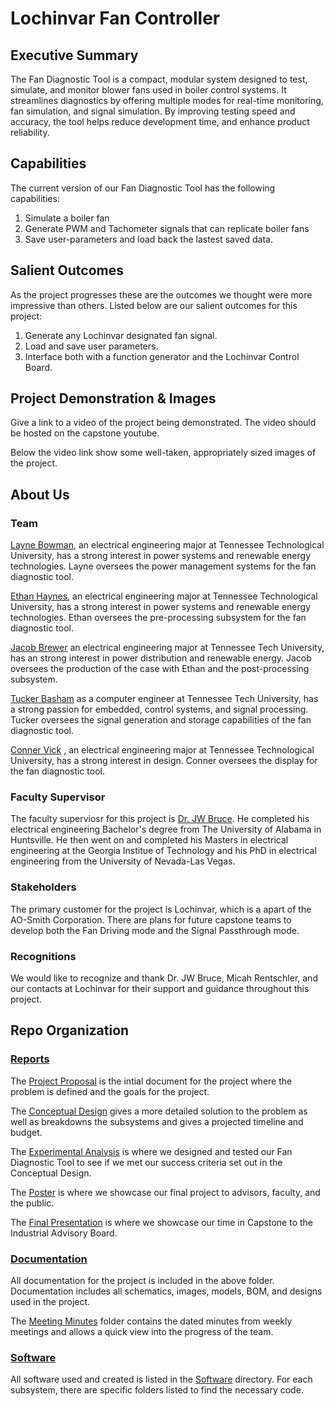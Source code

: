 # Lochinvar Fan Controller
## Executive Summary

The Fan Diagnostic Tool is a compact, modular system designed to test, simulate, and monitor blower fans used in boiler control systems. It streamlines diagnostics by offering multiple modes for real-time monitoring, fan simulation, and signal simulation. By improving testing speed and accuracy, the tool helps reduce development time, and enhance product reliability.

## Capabilities

The current version of our Fan Diagnostic Tool has the following capabilities:

1. Simulate a boiler fan
2. Generate PWM and Tachometer signals that can replicate boiler fans
3. Save user-parameters and load back the lastest saved data.


## Salient Outcomes

As the project progresses these are the outcomes we thought were more impressive than others. Listed below are our salient outcomes for this project:

1. Generate any Lochinvar designated fan signal.
2. Load and save user parameters.
3. Interface both with a function generator and the Lochinvar Control Board.


## Project Demonstration & Images

Give a link to a video of the project being demonstrated. The video should be hosted on the capstone youtube.

Below the video link show some well-taken, appropriately sized images of the project.


## About Us

### Team

[Layne Bowman](https://www.linkedin.com/in/laynebowman/), an electrical engineering major at Tennessee Technological University, has a strong interest in power systems and renewable energy technologies. Layne oversees the power management systems for the fan diagnostic tool.  

[Ethan Haynes](https://www.linkedin.com/in/ethan-haynes-306a162b0/), an electrical engineering major at Tennessee Technological University, has a strong interest in power systems and renewable energy technologies. Ethan oversees the pre-processing subsystem for the fan diagnostic tool.    

[Jacob Brewer](https://www.linkedin.com/in/jacob-brewer-6b72a1254/) an electrical engineering major at Tennessee Tech University, has an strong interest in power distribution and renewable energy. Jacob oversees the production of the case with Ethan and the post-processing subsystem.  

[Tucker Basham](www.linkedin.com/in/tucker-basham-b77896290) as a computer engineer at Tennessee Tech University, has a strong passion for embedded, control systems, and signal processing. Tucker oversees the signal generation and storage capabilities of the fan diagnostic tool.  

[Conner Vick](https://www.linkedin.com/in/matthew-c-vick/) , an electrical engineering major at Tennessee Technological University, has a strong interest in design. Conner oversees the display for the fan diagnostic tool.  

### Faculty Supervisor

The faculty superviosr for this project is [Dr. JW Bruce](https://www.linkedin.com/in/jw-bruce-0b434326?lipi=urn%3Ali%3Apage%3Ad_flagship3_profile_view_base_contact_details%3Br21aFXOjRFWFtSjYzqXp4Q%3D%3D). He completed his electrical engineering Bachelor's degree from The University of Alabama in Huntsville. He then went on and completed his Masters in electrical engineering at the Georgia Institue of Technology and his PhD in electrical engineering from the University of Nevada-Las Vegas.

### Stakeholders

The primary customer for the project is Lochinvar, which is a apart of the AO-Smith Corporation. There are plans for future capstone teams to develop both the Fan Driving mode and the Signal Passthrough mode.

### Recognitions

We would like to recognize and thank Dr. JW Bruce, Micah Rentschler, and our contacts at Lochinvar for their support and guidance throughout this project.  

## Repo Organization

### [Reports](https://github.com/Tlbowman42/F24_Team7_Lochinvar-Fan-Controller/tree/main/Reports)

The [Project Proposal](https://github.com/Tlbowman42/F24_Team7_Lochinvar-Fan-Controller/blob/main/Reports/Project%20Proposal.md) is the intial document for the project where the problem is defined and the goals for the project.  

The [Conceptual Design](https://github.com/Tlbowman42/F24_Team7_Lochinvar-Fan-Controller/blob/main/Reports/Conceptual%20Design%20and%20Planning.md) gives a more detailed solution to the problem as well as breakdowns the subsystems and gives a projected timeline and budget.  

The [Experimental Analysis](https://github.com/Tlbowman42/F24_Team7_Lochinvar-Fan-Controller/blob/main/Reports/Experimental%20Analysis.md) is where we designed and tested our Fan Diagnostic Tool to see if we met our success criteria set out in the Conceptual Design. 

The [Poster](https://github.com/Tlbowman42/F24_Team7_Lochinvar-Fan-Controller/blob/main/Reports/Capstone_Poster.pdf) is where we showcase our final project to advisors, faculty, and the public.

The [Final Presentation](https://github.com/Tlbowman42/F24_Team7_Lochinvar-Fan-Controller/blob/main/Reports/Final%20Capstone%20Presentation.pptx) is where we showcase our time in Capstone to the Industrial Advisory Board.

### [Documentation](https://github.com/Tlbowman42/F24_Team7_Lochinvar-Fan-Controller/tree/main/Documentation)

All documentation for the project is included in the above folder. Documentation includes all schematics, images, models, BOM, and designs used in the project.

The [Meeting Minutes](https://github.com/Tlbowman42/F24_Team7_Lochinvar-Fan-Controller/tree/main/Documentation/Meeting%20Minutes) folder contains the dated minutes from weekly meetings and allows a quick view into the progress of the team.

### [Software](https://github.com/Tlbowman42/F24_Team7_Lochinvar-Fan-Controller/tree/main/Software)

All software used and created is listed in the [Software](https://github.com/Tlbowman42/F24_Team7_Lochinvar-Fan-Controller/tree/main/Software) directory. For each subsystem, there are specific folders listed to find the necessary code.
